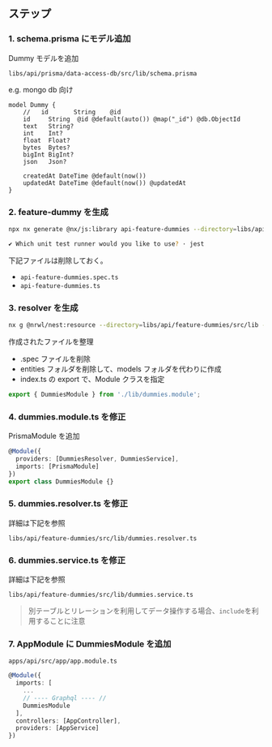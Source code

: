 ## ステップ

### 1. schema.prisma にモデル追加

Dummy モデルを追加

`libs/api/prisma/data-access-db/src/lib/schema.prisma`

e.g. mongo db 向け

```prisma
model Dummy {
    //   id       String    @id
    id     String  @id @default(auto()) @map("_id") @db.ObjectId
    text   String?
    int    Int?
    float  Float?
    bytes  Bytes?
    bigInt BigInt?
    json   Json?

    createdAt DateTime @default(now())
    updatedAt DateTime @default(now()) @updatedAt
}
```

### 2. feature-dummy を生成

```bash
npx nx generate @nx/js:library api-feature-dummies --directory=libs/api/feature-dummies --importPath=@libs/api/feature-dummies --tags=scope:api --bundler=swc

✔ Which unit test runner would you like to use? · jest
```

下記ファイルは削除しておく。

- `api-feature-dummies.spec.ts`
- `api-feature-dummies.ts`

### 3. resolver を生成

```bash
nx g @nrwl/nest:resource --directory=libs/api/feature-dummies/src/lib --type="graphql-code-first" --crud --name dummies
```

作成されたファイルを整理

- .spec ファイルを削除
- entities フォルダを削除して、models フォルダを代わりに作成
- index.ts の export で、Module クラスを指定

```ts
export { DummiesModule } from './lib/dummies.module';
```

### 4. dummies.module.ts を修正

PrismaModule を追加

```ts
@Module({
  providers: [DummiesResolver, DummiesService],
  imports: [PrismaModule]
})
export class DummiesModule {}
```

### 5. dummies.resolver.ts を修正

詳細は下記を参照

`libs/api/feature-dummies/src/lib/dummies.resolver.ts`

### 6. dummies.service.ts を修正

詳細は下記を参照

`libs/api/feature-dummies/src/lib/dummies.service.ts`

> 別テーブルとリレーションを利用してデータ操作する場合、`include`を利用することに注意

### 7. AppModule に DummiesModule を追加

`apps/api/src/app/app.module.ts`

```ts
@Module({
  imports: [
    ...
    // ---- Graphql ---- //
    DummiesModule
  ],
  controllers: [AppController],
  providers: [AppService]
})
```